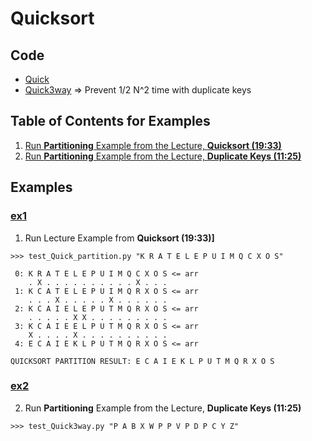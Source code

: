 # Quicksort

## Code
  * [Quick](../py/AlgsSedgewickWayne/Quick.py)
  * [Quick3way](../py/AlgsSedgewickWayne/Quick3way.py) 
    => Prevent 1/2 N^2 time with duplicate keys

## Table of Contents for Examples
  1. [Run **Partitioning** Example from the Lecture, **Quicksort (19:33)**](#ex1)
  2. [Run **Partitioning** Example from the Lecture, **Duplicate Keys (11:25)**](#ex2)

## Examples
### [ex1](#table-of-contents-for-examples)
1. Run Lecture Example from **Quicksort (19:33)]**
```
>>> test_Quick_partition.py "K R A T E L E P U I M Q C X O S"
```
```
 0: K R A T E L E P U I M Q C X O S <= arr
    . X . . . . . . . . . . X . . .
 1: K C A T E L E P U I M Q R X O S <= arr
    . . . X . . . . . X . . . . . .
 2: K C A I E L E P U T M Q R X O S <= arr
    . . . . . X X . . . . . . . . .
 3: K C A I E E L P U T M Q R X O S <= arr
    X . . . . X . . . . . . . . . .
 4: E C A I E K L P U T M Q R X O S <= arr

QUICKSORT PARTITION RESULT: E C A I E K L P U T M Q R X O S
```


### [ex2](#table-of-contents-for-examples)
2. Run **Partitioning** Example from the Lecture, **Duplicate Keys (11:25)**    
```
>>> test_Quick3way.py "P A B X W P P V P D P C Y Z"
```
